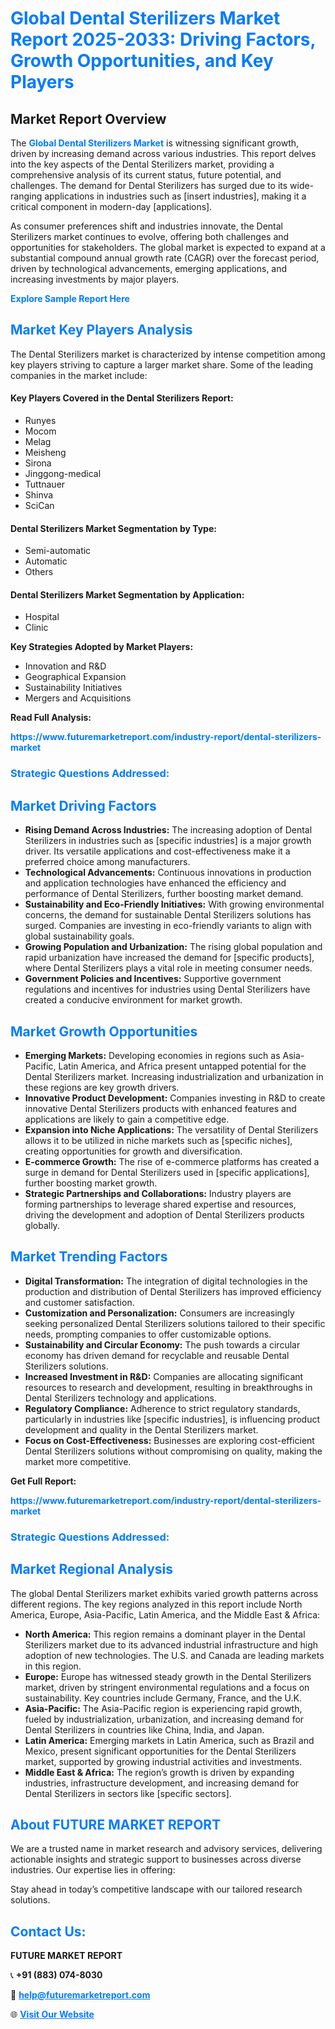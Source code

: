 <h1 style="color: #007BFF;">Global Dental Sterilizers Market Report 2025-2033: Driving Factors, Growth Opportunities, and Key Players</h1>

<section id="overview">
<h2>Market Report Overview</h2>
<p>The <a href="https://www.futuremarketreport.com/industry-report/dental-sterilizers-market" style="color: #007BFF; text-decoration: none;"><strong>Global Dental Sterilizers Market</strong></a> is witnessing significant growth, driven by increasing demand across various industries. This report delves into the key aspects of the Dental Sterilizers market, providing a comprehensive analysis of its current status, future potential, and challenges. The demand for Dental Sterilizers has surged due to its wide-ranging applications in industries such as [insert industries], making it a critical component in modern-day [applications].</p>
<p>As consumer preferences shift and industries innovate, the Dental Sterilizers market continues to evolve, offering both challenges and opportunities for stakeholders. The global market is expected to expand at a substantial compound annual growth rate (CAGR) over the forecast period, driven by technological advancements, emerging applications, and increasing investments by major players.</p>
</section>

<section id="overview">
<p><a href="https://www.futuremarketreport.com/request-sample/reportId=80475" style="color: #007BFF; text-decoration: none;"><strong>Explore Sample Report Here</strong></a></p>
</section>

<section id="key-players">
<h2 style="color: #007BFF;">Market Key Players Analysis</h2>
<p>The Dental Sterilizers market is characterized by intense competition among key players striving to capture a larger market share. Some of the leading companies in the market include:</p>
<h4>Key Players Covered in the Dental Sterilizers Report:</h4>
<ul><li>Runyes</li><li>Mocom</li><li>Melag</li><li>Meisheng</li><li>Sirona</li><li>Jinggong-medical</li><li>Tuttnauer</li><li>Shinva</li><li>SciCan</li></ul>
<h4>Dental Sterilizers Market Segmentation by Type:</h4>
<ul><li>Semi-automatic</li><li>Automatic</li><li>Others</li></ul>

<h4>Dental Sterilizers Market Segmentation by Application:</h4>
<ul><li>Hospital</li><li>Clinic</li></ul>
<p><strong>Key Strategies Adopted by Market Players:</strong></p>
<ul>
<li>Innovation and R&D</li>
<li>Geographical Expansion</li>
<li>Sustainability Initiatives</li>
<li>Mergers and Acquisitions</li>
</ul>
</section>

<section>
<p><strong>Read Full Analysis: </strong></p><a href="https://www.futuremarketreport.com/industry-report/dental-sterilizers-market" style="color: #007BFF; text-decoration: none;"><strong>https://www.futuremarketreport.com/industry-report/dental-sterilizers-market</strong></a>
<h3 style="color: #007BFF;">Strategic Questions Addressed:</h3>
</section>

<section id="driving-factors">
<h2 style="color: #007BFF;">Market Driving Factors</h2>
<ul>
<li><strong>Rising Demand Across Industries:</strong> The increasing adoption of Dental Sterilizers in industries such as [specific industries] is a major growth driver. Its versatile applications and cost-effectiveness make it a preferred choice among manufacturers.</li>
<li><strong>Technological Advancements:</strong> Continuous innovations in production and application technologies have enhanced the efficiency and performance of Dental Sterilizers, further boosting market demand.</li>
<li><strong>Sustainability and Eco-Friendly Initiatives:</strong> With growing environmental concerns, the demand for sustainable Dental Sterilizers solutions has surged. Companies are investing in eco-friendly variants to align with global sustainability goals.</li>
<li><strong>Growing Population and Urbanization:</strong> The rising global population and rapid urbanization have increased the demand for [specific products], where Dental Sterilizers plays a vital role in meeting consumer needs.</li>
<li><strong>Government Policies and Incentives:</strong> Supportive government regulations and incentives for industries using Dental Sterilizers have created a conducive environment for market growth.</li>
</ul>
</section>

<section id="growth-opportunities">
<h2 style="color: #007BFF;">Market Growth Opportunities</h2>
<ul>
<li><strong>Emerging Markets:</strong> Developing economies in regions such as Asia-Pacific, Latin America, and Africa present untapped potential for the Dental Sterilizers market. Increasing industrialization and urbanization in these regions are key growth drivers.</li>
<li><strong>Innovative Product Development:</strong> Companies investing in R&D to create innovative Dental Sterilizers products with enhanced features and applications are likely to gain a competitive edge.</li>
<li><strong>Expansion into Niche Applications:</strong> The versatility of Dental Sterilizers allows it to be utilized in niche markets such as [specific niches], creating opportunities for growth and diversification.</li>
<li><strong>E-commerce Growth:</strong> The rise of e-commerce platforms has created a surge in demand for Dental Sterilizers used in [specific applications], further boosting market growth.</li>
<li><strong>Strategic Partnerships and Collaborations:</strong> Industry players are forming partnerships to leverage shared expertise and resources, driving the development and adoption of Dental Sterilizers products globally.</li>
</ul>
</section>

<section id="trending-factors">
<h2 style="color: #007BFF;">Market Trending Factors</h2>
<ul>
<li><strong>Digital Transformation:</strong> The integration of digital technologies in the production and distribution of Dental Sterilizers has improved efficiency and customer satisfaction.</li>
<li><strong>Customization and Personalization:</strong> Consumers are increasingly seeking personalized Dental Sterilizers solutions tailored to their specific needs, prompting companies to offer customizable options.</li>
<li><strong>Sustainability and Circular Economy:</strong> The push towards a circular economy has driven demand for recyclable and reusable Dental Sterilizers solutions.</li>
<li><strong>Increased Investment in R&D:</strong> Companies are allocating significant resources to research and development, resulting in breakthroughs in Dental Sterilizers technology and applications.</li>
<li><strong>Regulatory Compliance:</strong> Adherence to strict regulatory standards, particularly in industries like [specific industries], is influencing product development and quality in the Dental Sterilizers market.</li>
<li><strong>Focus on Cost-Effectiveness:</strong> Businesses are exploring cost-efficient Dental Sterilizers solutions without compromising on quality, making the market more competitive.</li>
</ul>
</section>

<section>
<p><strong>Get Full Report: </strong></p><a href="https://www.futuremarketreport.com/industry-report/dental-sterilizers-market" style="color: #007BFF; text-decoration: none;"><strong>https://www.futuremarketreport.com/industry-report/dental-sterilizers-market</strong></a>
<h3 style="color: #007BFF;">Strategic Questions Addressed:</h3>
</section>


<section id="regional-analysis">
<h2 style="color: #007BFF;">Market Regional Analysis</h2>
<p>The global Dental Sterilizers market exhibits varied growth patterns across different regions. The key regions analyzed in this report include North America, Europe, Asia-Pacific, Latin America, and the Middle East & Africa:</p>
<ul>
<li><strong>North America:</strong> This region remains a dominant player in the Dental Sterilizers market due to its advanced industrial infrastructure and high adoption of new technologies. The U.S. and Canada are leading markets in this region.</li>
<li><strong>Europe:</strong> Europe has witnessed steady growth in the Dental Sterilizers market, driven by stringent environmental regulations and a focus on sustainability. Key countries include Germany, France, and the U.K.</li>
<li><strong>Asia-Pacific:</strong> The Asia-Pacific region is experiencing rapid growth, fueled by industrialization, urbanization, and increasing demand for Dental Sterilizers in countries like China, India, and Japan.</li>
<li><strong>Latin America:</strong> Emerging markets in Latin America, such as Brazil and Mexico, present significant opportunities for the Dental Sterilizers market, supported by growing industrial activities and investments.</li>
<li><strong>Middle East & Africa:</strong> The region’s growth is driven by expanding industries, infrastructure development, and increasing demand for Dental Sterilizers in sectors like [specific sectors].</li>
</ul>
</section>

<footer>
<h2 style="color: #007BFF;">About FUTURE MARKET REPORT</h2>
<p>We are a trusted name in market research and advisory services, delivering actionable insights and strategic support to businesses across diverse industries. Our expertise lies in offering:</p>

<p>Stay ahead in today’s competitive landscape with our tailored research solutions.</p>

<h2 style="color: #007BFF;">Contact Us:</h2>
<p><strong>FUTURE MARKET REPORT</strong></p>
<p>📞 <strong>+91 (883) 074-8030</strong></p>
<p>📧 <strong><a href="mailto:help@futuremarketreport.com" style="color: #007BFF;">help@futuremarketreport.com</a></strong></p>
<p>🌐 <strong><a href="https://www.futuremarketreport.com/" style="color: #007BFF;">Visit Our Website</a></strong></p>
</footer>